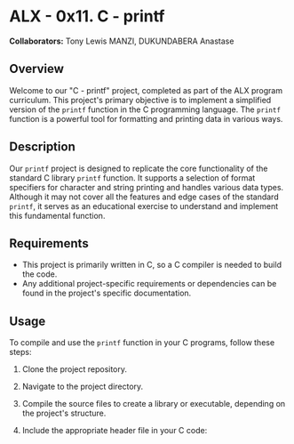 # ALX - 0x11. C - printf

**Collaborators:** Tony Lewis MANZI, DUKUNDABERA Anastase

## Overview

Welcome to our "C - printf" project, completed as part of the ALX program curriculum. This project's primary objective is to implement a simplified version of the `printf` function in the C programming language. The `printf` function is a powerful tool for formatting and printing data in various ways.

## Description

Our `printf` project is designed to replicate the core functionality of the standard C library `printf` function. It supports a selection of format specifiers for character and string printing and handles various data types. Although it may not cover all the features and edge cases of the standard `printf`, it serves as an educational exercise to understand and implement this fundamental function.

## Requirements

- This project is primarily written in C, so a C compiler is needed to build the code.
- Any additional project-specific requirements or dependencies can be found in the project's specific documentation.

## Usage

To compile and use the `printf` function in your C programs, follow these steps:

1. Clone the project repository.

2. Navigate to the project directory.

3. Compile the source files to create a library or executable, depending on the project's structure.

4. Include the appropriate header file in your C code:
